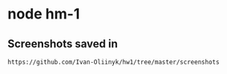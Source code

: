 # node hm-1

## Screenshots saved in

```
https://github.com/Ivan-Oliinyk/hw1/tree/master/screenshots

```
